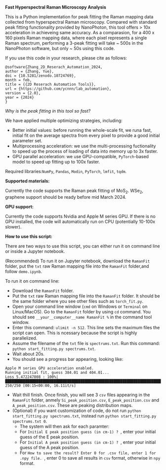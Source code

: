 **Fast Hyperspectral Raman Microscopy Analysis**

This is a Python implementation for peak fitting the Raman mapping data collected from hyperspectral Raman microscopy. Compared with standard peak fitting functionality provided by NanoPhoton, this tool offers > 10x acceleration in achieveing same accuracy. As a comparasion, for a 400 x 160 pixels Raman mapping data, where each pixel represents a single Raman spectrum, performing a 3-peak fitting will take ~ 500s in the NanoPhoton software, but only ~ 50s using this code.

If you use this code in your research, please cite as follows:
```
@software{Zhang_2D_Reserach_Automation_2024,
author = {Zhang, Yue},
doi = {10.5281/zenodo.10724769},
month = feb,
title = {{2D Reserach Automation Tools}},
url = {https://github.com/ycnnn/lab_automation},
version = {2.0},
year = {2024}
}
```

*Why is the peak fitting in this tool so fast?*

We have applied multiple optimizing strategies, including:

- Better initial values: before running the whole-scale fit, we runa fast, initial fit on the average spectra from every pixel to provide a good initial parameter set.
- Multiprocessing acceleration: we use the multi-processing fuctionality to speed up the process of loading of data into memory up to 3x faster.
- GPU parallel acceleration: we use GPU-compatible, `PyTorch`-based model to speed up fitting up to 100x faster.

Required libraries:`NumPy`, `Pandas`, `Modin`, `PyTorch`, `lmfit`, `tqdm`.

**Supported materials:**

Currently the code supports the Raman peak fitting of MoS<sub>2</sub>. WSe<sub>2</sub>, graphene support should be ready before mid March 2024. 


**GPU support:**

Currently the code supports Nvidia and Apple M series GPU. If there is no GPU installed, the code will automatically run on CPU (potentially 10-100x slower).

**How to use this script:**

There are two ways to use this script, you can either run it on command line or inside a Jupyter notebook.

(Recommended) To run it on Jupyter notebook, download the `RamanFit` folder, put the `txt` raw Raman mapping file into the `RamanFit` folder,and follow `demo.ipynb`.

To run it on command line:
- Download the `RamanFit` folder.
- Put the `txt` raw Raman mapping file into the `RamanFit` folder. It should be the same folder where you see other files such as `torch_fit.py`.
- Open your command line window (`cmd` on Windows or `Terminal` on Linux/MacOS). Go to the `RamanFit` folder by using `cd` command. You should see `__your__computer__name RamanFit %` in the command tool window.
- Enter this command: `ulimit -n 512`. This line sets the maximum files the script can open. This is ncessary because the script is highly parallelized.
- Assume the filename of the `txt` file is `spectrums.txt`. Run this command: `python start_fitting.py spectrums.txt`.
- Wait about 20s.
- You should see a progress bar appearing, looking like:
```
Apple M series GPU acceleration enabled.
Running initial fit, guess 384.01 and 404.01...
Loss 5.472247808 : 100%|██████████████████████████████████████████████████████████████████████████████████████| 250/250 [00:15<00:00, 16.11it/s]
```

- Wait thill finish. Once finish, you will see 3 `csv` files appearing in the `RamanFit` folder, anmely `Si_peak_position.csv`, `E_peak_position.csv` and `A_peak_position.csv`. These are peaking distribution maps.
- (Optional) if you want customization of code, do not run  `python start_fitting.py spectrums.txt`, instead run  `python start_fitting.py spectrums.txt 0`.
  - The system will then ask for each paramter:
  - For `Initial E peak position guess (in cm-1) ? `, enter your initial guess of the E peak position.
  - For `Initial A peak position guess (in cm-1) ? `, enter your initial guess of the A peak position.
  - For `How to save the result? Enter 0 for .csv file, enter 1 for .npy file. `, enter 0 to save all results in `csv` format, otherwise in `npy` format. 
